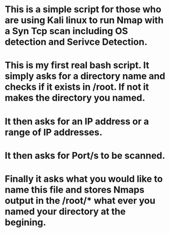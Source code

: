 # This is a simple script for those who are using Kali linux to run Nmap with a Syn Tcp scan including OS detection and Serivce Detection.
# This is my first real bash script. It simply asks for a directory name and checks if it exists in /root. If not it makes the directory you named.
# It then asks for an IP address or a range of IP addresses.
# It then asks for Port/s to be scanned.
# Finally it asks what you would like to name this file and stores Nmaps output in the /root/* what ever you named your directory at the begining.
